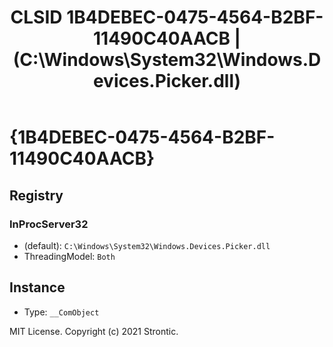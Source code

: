 ﻿---
title: "CLSID 1B4DEBEC-0475-4564-B2BF-11490C40AACB | (C:\\Windows\\System32\\Windows.Devices.Picker.dll)"
excerpt: What is COM-Object CLSID 1B4DEBEC-0475-4564-B2BF-11490C40AACB?
---

# {1B4DEBEC-0475-4564-B2BF-11490C40AACB}


## Registry


### InProcServer32

* (default): `C:\Windows\System32\Windows.Devices.Picker.dll`
* ThreadingModel: `Both`

## Instance

* Type: `__ComObject`

MIT License. Copyright (c) 2021 Strontic.


